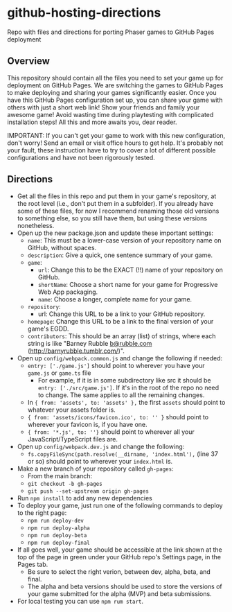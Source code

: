 # github-hosting-directions
Repo with files and directions for porting Phaser games to GitHub Pages deployment

## Overview
This repository should contain all the files you need to set your game up for deployment on GitHub Pages. We are switching the games to GitHub Pages to make deploying and sharing your games significantly easier. Once you have this GitHub Pages configuration set up, you can share your game with others with just a short web link! Show your friends and family your awesome game! Avoid wasting time during playtesting with complicated installation steps! All this and more awaits you, dear reader.

IMPORTANT: If you can't get your game to work with this new configuration, don't worry! Send an email or visit office hours to get help. It's probably not your fault, these instruction have to try to cover a lot of different possible configurations and have not been rigorously tested.

## Directions

- Get all the files in this repo and put them in your game's repository, at the root level (i.e., don't put them in a subfolder). If you already have some of these files, for now I recommend renaming those old versions to something else, so you still have them, but using these versions nonetheless.
- Open up the new package.json and update these important settings:
  - `name`: This must be a lower-case version of your repository name on GitHub, without spaces.
  - `description`: Give a quick, one sentence summary of your game.
  - `game`:
    - `url`: Change this to be the EXACT (!!) name of your repository on GitHub.
    - `shortName`: Choose a short name for your game for Progressive Web App packaging.
    - `name`: Choose a longer, complete name for your game.
  - `repository`:
    - url: Change this URL to be a link to your GitHub repository.
  - `homepage`: Change this URL to be a link to the final version of your game's EGDD.
  - `contributors`: This should be an array (list) of strings, where each string is like "Barney Rubble <b@rubble.com> (http://barnyrubble.tumblr.com/)".
- Open up `config/webpack.common.js` and change the following if needed:
  - `entry: ['./game.js']` should point to wherever you have your `game.js` or `game.ts` file
    - For example, if it is in some subdirectory like src it should be `entry: ['./src/game.js']`. If it's in the root of the repo no need to change. The same applies to all the remaining changes.
  - In `{ from: 'assets', to: 'assets' },` the first `assets` should point to whatever your assets folder is.
  - `{ from: 'assets/icons/favicon.ico', to: '' }` should point to wherever your favicon is, if you have one.
  - `{ from: '*.js', to: ''}` should point to wherever all your JavaScript/TypeScript files are.
- Open up `config/webpack.dev.js` and change the following:
  - `fs.copyFileSync(path.resolve(__dirname, 'index.html'),` (line 37 or so) should point to wherever your `index.html` is.
- Make a new branch of your repository called `gh-pages`:
  - From the main branch:
  - `git checkout -b gh-pages`
  - `git push --set-upstream origin gh-pages`
- Run `npm install` to add any new dependencies
- To deploy your game, just run one of the following commands to deploy to the right page:
  - `npm run deploy-dev`
  - `npm run deploy-alpha`
  - `npm run deploy-beta`
  - `npm run deploy-final`
- If all goes well, your game should be accessible at the link shown at the top of the page in green under your GitHub repo's Settings page, in the Pages tab.
  - Be sure to select the right verion, between dev, alpha, beta, and final.
  - The alpha and beta versions should be used to store the versions of your game submitted for the alpha (MVP) and beta submissions.
- For local testing you can use `npm rum start`.
